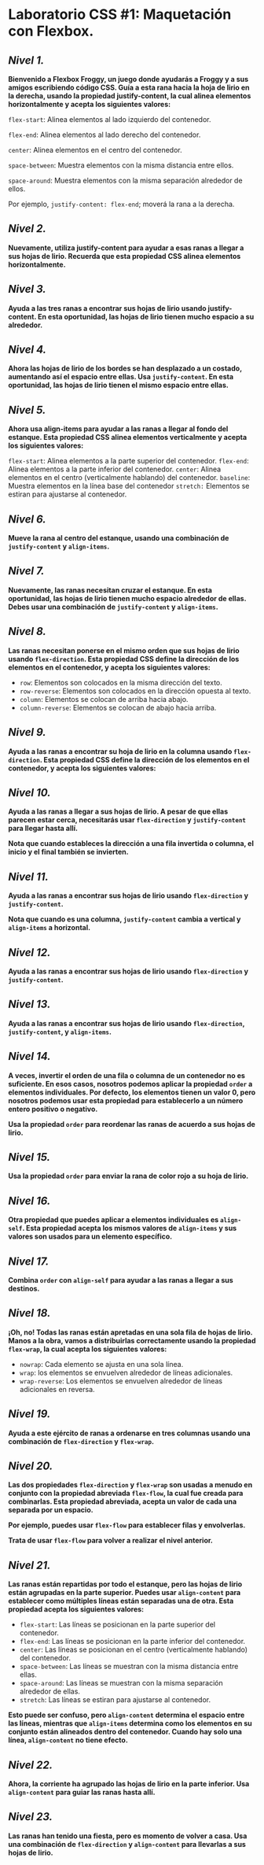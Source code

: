 # **Laboratorio CSS #1: Maquetación con Flexbox.**

## ***Nivel 1.***

**Bienvenido a Flexbox Froggy, un juego donde ayudarás a Froggy y a sus amigos escribiendo código CSS. Guía a esta rana hacia la hoja de lirio en la derecha, usando la propiedad justify-content, la cual alinea elementos horizontalmente y acepta los siguientes valores:**

`flex-start`: Alinea elementos al lado izquierdo del contenedor.

`flex-end`: Alinea elementos al lado derecho del contenedor.

`center`: Alinea elementos en el centro del contenedor.

`space-between`: Muestra elementos con la misma distancia entre ellos.

`space-around`: Muestra elementos con la misma separación alrededor de ellos.

Por ejemplo, `justify-content: flex-end`; moverá la rana a la derecha.


## ***Nivel 2.***

**Nuevamente, utiliza justify-content para ayudar a esas ranas a llegar a sus hojas de lirio. Recuerda que esta propiedad CSS alinea elementos horizontalmente.**


## ***Nivel 3.***

**Ayuda a las tres ranas a encontrar sus hojas de lirio usando justify-content. En esta oportunidad, las hojas de lirio tienen mucho espacio a su alrededor.**


## ***Nivel 4.***

**Ahora las hojas de lirio de los bordes se han desplazado a un costado, aumentando así el espacio entre ellas. Usa `justify-content`. En esta oportunidad, las hojas de lirio tienen el mismo espacio entre ellas.**

## ***Nivel 5.***

**Ahora usa align-items para ayudar a las ranas a llegar al fondo del estanque. Esta propiedad CSS alinea elementos verticalmente y acepta los siguientes valores:**

`flex-start`: Alinea elementos a la parte superior del contenedor.
`flex-end`: Alinea elementos a la parte inferior del contenedor.
`center`: Alinea elementos en el centro (verticalmente hablando) del contenedor.
`baseline`: Muestra elementos en la línea base del contenedor
`stretch:` Elementos se estiran para ajustarse al contenedor.

## ***Nivel 6.***

**Mueve la rana al centro del estanque, usando una combinación de `justify-content` y `align-items`.**

## ***Nivel 7.***

**Nuevamente, las ranas necesitan cruzar el estanque. En esta oportunidad, las hojas de lirio tienen mucho espacio alrededor de ellas. Debes usar una combinación de `justify-content` y `align-items`.**

## ***Nivel 8.***

**Las ranas necesitan ponerse en el mismo orden que sus hojas de lirio usando `flex-direction`. Esta propiedad CSS define la dirección de los elementos en el contenedor, y acepta los siguientes valores:**

- `row`: Elementos son colocados en la misma dirección del texto.
- `row-reverse`: Elementos son colocados en la dirección opuesta al texto.
- `column`: Elementos se colocan de arriba hacia abajo.
- `column-reverse`: Elementos se colocan de abajo hacia arriba.

## ***Nivel 9.***

**Ayuda a las ranas a encontrar su hoja de lirio en la columna usando `flex-direction`. Esta propiedad CSS define la dirección de los elementos en el contenedor, y acepta los siguientes valores:**

## ***Nivel 10.***

**Ayuda a las ranas a llegar a sus hojas de lirio. A pesar de que ellas parecen estar cerca, necesitarás usar `flex-direction` y `justify-content` para llegar hasta allí.**

**Nota que cuando estableces la dirección a una fila invertida o columna, el inicio y el final también se invierten.**

## ***Nivel 11.***

**Ayuda a las ranas a encontrar sus hojas de lirio usando `flex-direction` y `justify-content`.**

**Nota que cuando es una columna, `justify-content` cambia a vertical y `align-items` a horizontal.**

## ***Nivel 12.***

**Ayuda a las ranas a encontrar sus hojas de lirio usando `flex-direction` y `justify-content`.**

## ***Nivel 13.***

**Ayuda a las ranas a encontrar sus hojas de lirio usando `flex-direction`, `justify-content`, y `align-items`.**

## ***Nivel 14.***

**A veces, invertir el orden de una fila o columna de un contenedor no es suficiente. En esos casos, nosotros podemos aplicar la propiedad `order` a elementos individuales. Por defecto, los elementos tienen un valor 0, pero nosotros podemos usar esta propiedad para establecerlo a un número entero positivo o negativo.**

**Usa la propiedad `order` para reordenar las ranas de acuerdo a sus hojas de lirio.**

## ***Nivel 15.***

**Usa la propiedad `order` para enviar la rana de color rojo a su hoja de lirio.**

## ***Nivel 16.***

**Otra propiedad que puedes aplicar a elementos individuales es `align-self`. Esta propiedad acepta los mismos valores de `align-items` y sus valores son usados para un elemento específico.**

## ***Nivel 17.***

**Combina `order` con `align-self` para ayudar a las ranas a llegar a sus destinos.**

## ***Nivel 18.***

**¡Oh, no! Todas las ranas están apretadas en una sola fila de hojas de lirio. Manos a la obra, vamos a distribuirlas correctamente usando la propiedad `flex-wrap`, la cual acepta los siguientes valores:**

- `nowrap`: Cada elemento se ajusta en una sola línea.
- `wrap`: los elementos se envuelven alrededor de líneas adicionales.
- `wrap-reverse`: Los elementos se envuelven alrededor de líneas adicionales en reversa.

## ***Nivel 19.***

**Ayuda a este ejército de ranas a ordenarse en tres columnas usando una combinación de `flex-direction` y `flex-wrap`.**

## ***Nivel 20.***

**Las dos propiedades `flex-direction` y `flex-wrap` son usadas a menudo en conjunto con la propiedad abreviada `flex-flow`, la cual fue creada para combinarlas. Esta propiedad abreviada, acepta un valor de cada una separada por un espacio.**

**Por ejemplo, puedes usar `flex-flow` para establecer filas y envolverlas.**

**Trata de usar `flex-flow` para volver a realizar el nivel anterior.**

## ***Nivel 21.***

**Las ranas están repartidas por todo el estanque, pero las hojas de lirio están agrupadas en la parte superior. Puedes usar `align-content` para establecer como múltiples líneas están separadas una de otra. Esta propiedad acepta los siguientes valores:**

- `flex-start`: Las líneas se posicionan en la parte superior del contenedor.
- `flex-end`: Las líneas se posicionan en la parte inferior del contenedor.
- `center`: Las líneas se posicionan en el centro (verticalmente hablando) del contenedor.
- `space-between`: Las líneas se muestran con la misma distancia entre ellas.
- `space-around`: Las líneas se muestran con la misma separación alrededor de ellas.
- `stretch`: Las líneas se estiran para ajustarse al contenedor.

**Esto puede ser confuso, pero `align-content` determina el espacio entre las líneas, mientras que `align-items` determina como los elementos en su conjunto están alineados dentro del contenedor. Cuando hay solo una línea, `align-content` no tiene efecto.**

## ***Nivel 22.***

**Ahora, la corriente ha agrupado las hojas de lirio en la parte inferior. Usa `align-content` para guiar las ranas hasta allí.**

## ***Nivel 23.***

**Las ranas han tenido una fiesta, pero es momento de volver a casa. Usa una combinación de `flex-direction` y `align-content` para llevarlas a sus hojas de lirio.**

